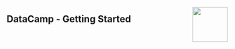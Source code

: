 <a href="/Getting-Started/README.md"><img align="right" width="80" src="/logos/datacamp.png"></img></a>

## DataCamp - Getting Started
